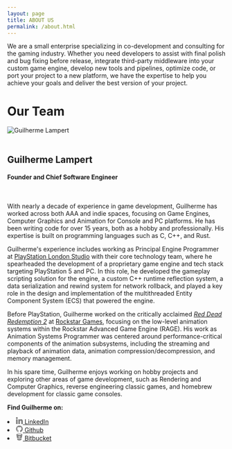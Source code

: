 ```yaml
---
layout: page
title: ABOUT US
permalink: /about.html
---
```


We are a small enterprise specializing in co-development and consulting for the gaming industry. Whether you need developers to assist with final polish and bug fixing before release, integrate third-party middleware into your custom game engine, develop new tools and pipelines, optimize code, or port your project to a new platform, we have the expertise to help you achieve your goals and deliver the best version of your project.

<div class="site-footer"></div>

<div id="center-aligned-text">
    <h1>Our Team</h1>
</div>

<div>
  <img src="{{ "static/images/profile-pic-gray.png" | prepend: site.baseurl }}" id="profile-pic" title="Guilherme Lampert">
</div>

<br/>

## Guilherme Lampert
#### Founder and Chief Software Engineer

<br/>

With nearly a decade of experience in game development, Guilherme has worked across both AAA and indie spaces, focusing on Game Engines, Computer Graphics and Animation for Console and PC platforms. He has been writing code for over 15 years, both as a hobby and professionally. His expertise is built on programming languages such as C, C++, and Rust.

Guilherme's experience includes working as Principal Engine Programmer at [PlayStation London Studio][link_psls] with their core technology team, where he spearheaded the development of a proprietary game engine and tech stack targeting PlayStation 5 and PC. In this role, he developed the gameplay scripting solution for the engine, a custom C++ runtime reflection system, a data serialization and rewind system for network rollback, and played a key role in the design and implementation of the multithreaded Entity Component System (ECS) that powered the engine.

Before PlayStation, Guilherme worked on the critically acclaimed [*Red Dead Redemption 2*][link_rdr2] at [Rockstar Games][link_rsg], focusing on the low-level animation systems within the Rockstar Advanced Game Engine (RAGE). His work as Animation Systems Programmer was centered around performance-critical components of the animation subsystems, including the streaming and playback of animation data, animation compression/decompression, and memory management.

In his spare time, Guilherme enjoys working on hobby projects and exploring other areas of game development, such as Rendering and Computer Graphics, reverse engineering classic games, and homebrew development for classic game consoles.

[link_rdr2]: https://en.wikipedia.org/wiki/Red_Dead_Redemption_2
[link_rsg]:  https://www.rockstarnorth.com
[link_psls]: https://www.playstation.com/en-gb/corporate/playstation-studios/

**Find Guilherme on:**

<li>
  <a href="https://www.linkedin.com/in/glampert">
    <span>
      <svg fill="#828282" viewBox="0 0 310 310" height="16px" width="16px">
        <g>
          <path d="M72.16,99.73H9.927c-2.762,0-5,2.239-5,5v199.928c0,2.762,2.238,5,5,5H72.16c2.762,0,5-2.238,5-5V104.73 C77.16,101.969,74.922,99.73,72.16,99.73z"/>
          <path d="M41.066,0.341C18.422,0.341,0,18.743,0,41.362C0,63.991,18.422,82.4,41.066,82.4 c22.626,0,41.033-18.41,41.033-41.038C82.1,18.743,63.692,0.341,41.066,0.341z"/>
          <path d="M230.454,94.761c-24.995,0-43.472,10.745-54.679,22.954V104.73c0-2.761-2.238-5-5-5h-59.599 c-2.762,0-5,2.239-5,5v199.928c0,2.762,2.238,5,5,5h62.097c2.762,0,5-2.238,5-5v-98.918c0-33.333,9.054-46.319,32.29-46.319 c25.306,0,27.317,20.818,27.317,48.034v97.204c0,2.762,2.238,5,5,5H305c2.762,0,5-2.238,5-5V194.995 C310,145.43,300.549,94.761,230.454,94.761z"/>
        </g>
      </svg>
    </span>
    <span>LinkedIn</span>
  </a>
</li>

<li>
  <a href="https://github.com/glampert">
      <span>
          <svg viewBox="0 0 16 16" height="16px" width="16px">
              <path fill="#828282" d="M7.999,0.431c-4.285,0-7.76,3.474-7.76,7.761 c0,3.428,2.223,6.337,5.307,7.363c0.388,0.071,0.53-0.168,0.53-0.374c0-0.184-0.007-0.672-0.01-1.32 c-2.159,0.469-2.614-1.04-2.614-1.04c-0.353-0.896-0.862-1.135-0.862-1.135c-0.705-0.481,0.053-0.472,0.053-0.472 c0.779,0.055,1.189,0.8,1.189,0.8c0.692,1.186,1.816,0.843,2.258,0.645c0.071-0.502,0.271-0.843,0.493-1.037 C4.86,11.425,3.049,10.76,3.049,7.786c0-0.847,0.302-1.54,0.799-2.082C3.768,5.507,3.501,4.718,3.924,3.65 c0,0,0.652-0.209,2.134,0.796C6.677,4.273,7.34,4.187,8,4.184c0.659,0.003,1.323,0.089,1.943,0.261 c1.482-1.004,2.132-0.796,2.132-0.796c0.423,1.068,0.157,1.857,0.077,2.054c0.497,0.542,0.798,1.235,0.798,2.082 c0,2.981-1.814,3.637-3.543,3.829c0.279,0.24,0.527,0.713,0.527,1.437c0,1.037-0.01,1.874-0.01,2.129 c0,0.208,0.14,0.449,0.534,0.373c3.081-1.028,5.302-3.935,5.302-7.362C15.76,3.906,12.285,0.431,7.999,0.431z"/>
          </svg>
      </span>
      <span>Github</span>
  </a>
</li>

<li>
  <a href="https://bitbucket.org/glampert">
      <span>
          <svg viewBox="0 0 32 32" height="16px" width="16px">
              <path fill="#828282" d="M29.208,3.519c-0.203-0.285-0.451-0.525-0.729-0.738c-0.61-0.475-1.297-0.814-2.01-1.102 c-1.516-0.611-3.097-0.971-4.701-1.229C19.81,0.137,17.836,0.012,15.762,0c-1.854,0.016-3.797,0.133-5.725,0.434 C8.668,0.649,7.316,0.94,6.002,1.385c-0.869,0.297-1.71,0.649-2.477,1.164C3.16,2.793,2.824,3.07,2.549,3.418 C2.205,3.856,2.058,4.344,2.147,4.897C2.32,5.989,2.48,7.082,2.66,8.169c0.264,1.611,0.537,3.222,0.811,4.828 c0.306,1.787,0.62,3.573,0.918,5.36c0.07,0.416,0.246,0.769,0.526,1.07c0.179,0.193,0.37,0.377,0.574,0.543 c0.73,0.59,1.562,1.01,2.432,1.354c2.082,0.83,4.259,1.205,6.485,1.328c1.616,0.09,3.23,0.033,4.838-0.187 c1.369-0.185,2.709-0.479,4.011-0.948c0.965-0.349,1.891-0.775,2.725-1.382c0.355-0.26,0.683-0.547,0.945-0.901 c0.181-0.238,0.305-0.504,0.354-0.805c0.397-2.341,0.809-4.679,1.196-7.021c0.362-2.172,0.701-4.346,1.058-6.518 C29.617,4.388,29.502,3.935,29.208,3.519z M15.82,19.64c-2.4-0.008-4.341-1.971-4.333-4.383c0.006-2.41,1.958-4.347,4.369-4.338 c2.425,0.008,4.359,1.961,4.35,4.387C20.195,17.704,18.227,19.648,15.82,19.64z M24.522,4.394 c-0.124,0.139-0.274,0.262-0.436,0.357c-0.45,0.268-0.951,0.409-1.454,0.541c-0.952,0.243-1.923,0.383-2.896,0.485 c-1.281,0.136-2.565,0.183-3.791,0.188c-1.49-0.008-2.914-0.068-4.332-0.238c-1.064-0.129-2.124-0.291-3.146-0.633 C8.164,4.99,7.869,4.858,7.584,4.713C7.438,4.641,7.309,4.528,7.198,4.409c-0.197-0.215-0.196-0.45,0.005-0.663 C7.32,3.621,7.463,3.514,7.61,3.43C8.034,3.184,8.5,3.041,8.969,2.918c0.983-0.256,1.985-0.402,2.994-0.509 c1.652-0.17,3.308-0.221,4.967-0.172c1.524,0.045,3.045,0.158,4.55,0.431c0.706,0.127,1.407,0.274,2.075,0.545 c0.236,0.096,0.463,0.217,0.683,0.346c0.109,0.064,0.208,0.164,0.288,0.266C24.668,4.007,24.674,4.222,24.522,4.394z M26.186,22.761c0.009,0.088-0.004,0.183-0.021,0.271c-0.305,1.604-0.614,3.205-0.911,4.811c-0.101,0.539-0.344,0.99-0.724,1.377 c-0.422,0.432-0.918,0.752-1.448,1.023c-0.979,0.498-2.018,0.811-3.085,1.031c-1.377,0.286-2.771,0.414-3.563,0.407 c-2.41-0.006-4.184-0.198-5.917-0.698c-0.802-0.23-1.577-0.529-2.3-0.953c-0.379-0.222-0.732-0.478-1.042-0.789 c-0.388-0.392-0.64-0.846-0.741-1.396c-0.296-1.604-0.609-3.207-0.915-4.81c-0.016-0.081-0.021-0.163-0.019-0.245 c0.019-0.394,0.37-0.597,0.724-0.423c0.036,0.021,0.072,0.041,0.105,0.063c1.174,0.853,2.484,1.423,3.858,1.856 c1.262,0.4,2.556,0.641,3.873,0.758c1.52,0.138,3.031,0.104,4.54-0.11c2-0.28,3.91-0.851,5.687-1.827 c0.354-0.194,0.686-0.43,1.025-0.646c0.056-0.035,0.108-0.076,0.167-0.104C25.819,22.206,26.153,22.395,26.186,22.761z M18.027,15.284c-0.005,1.203-0.992,2.184-2.197,2.178c-1.205-0.004-2.178-0.987-2.172-2.196c0.004-1.212,0.98-2.181,2.192-2.175 C17.059,13.097,18.03,14.073,18.027,15.284z"/>
          </svg>
      </span>
      <span>Bitbucket</span>
  </a>
</li>
